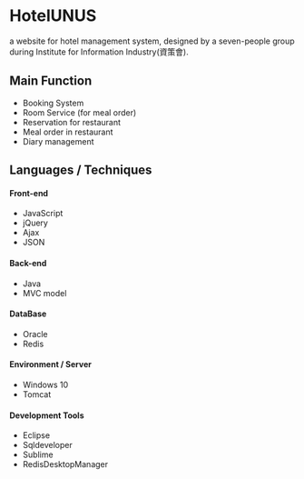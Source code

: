 # HotelUNUS
a website for hotel management system, designed by a seven-people group during Institute for Information Industry(資策會).

## Main Function
* Booking System
* Room Service (for meal order)
* Reservation for restaurant
* Meal order in restaurant
* Diary management

## Languages / Techniques
#### Front-end
* JavaScript 
* jQuery
* Ajax
* JSON

#### Back-end
* Java
* MVC model

#### DataBase
* Oracle
* Redis

#### Environment / Server
* Windows 10
* Tomcat

#### Development Tools
* Eclipse
* Sqldeveloper
* Sublime
* RedisDesktopManager

